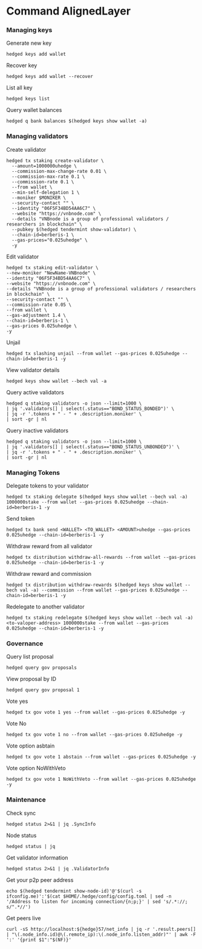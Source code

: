 # Command AlignedLayer

### Managing keys
Generate new key
```
hedged keys add wallet
```
Recover key
```
hedged keys add wallet --recover
```
List all key
```
hedged keys list
```
Query wallet balances
```
hedged q bank balances $(hedged keys show wallet -a)
```

### Managing validators
Create validator
```
hedged tx staking create-validator \
  --amount=1000000uhedge \
  --commission-max-change-rate 0.01 \
  --commission-max-rate 0.1 \
  --commission-rate 0.1 \
  --from wallet \
  --min-self-delegation 1 \
  --moniker $MONIKER \
  --security-contact "" \
  --identity "06F5F34BD54AA6C7" \
  --website "https://vnbnode.com" \
  --details "VNBnode is a group of professional validators / researchers in blockchain" \
  --pubkey $(hedged tendermint show-validator) \
  --chain-id=berberis-1 \
  --gas-prices="0.025uhedge" \
  -y
```
Edit validator
```
hedged tx staking edit-validator \
--new-moniker "NewName-VNBnode" \
--identity "06F5F34BD54AA6C7" \
--website "https://vnbnode.com" \
--details "VNBnode is a group of professional validators / researchers in blockchain" \
--security-contact "" \
--commission-rate 0.05 \
--from wallet \
--gas-adjustment 1.4 \
--chain-id=berberis-1 \
--gas-prices 0.025uhedge \
-y
```
Unjail
```
hedged tx slashing unjail --from wallet --gas-prices 0.025uhedge --chain-id=berberis-1 -y
```
View validator details
```
hedged keys show wallet --bech val -a
```
Query active validators
```
hedged q staking validators -o json --limit=1000 \
| jq '.validators[] | select(.status=="BOND_STATUS_BONDED")' \
| jq -r '.tokens + " - " + .description.moniker' \
| sort -gr | nl
```
Query inactive validators
```
hedged q staking validators -o json --limit=1000 \
| jq '.validators[] | select(.status=="BOND_STATUS_UNBONDED")' \
| jq -r '.tokens + " - " + .description.moniker' \
| sort -gr | nl
```

### Managing Tokens
Delegate tokens to your validator
```
hedged tx staking delegate $(hedged keys show wallet --bech val -a) 1000000stake --from wallet --gas-prices 0.025uhedge --chain-id=berberis-1 -y
```
Send token
```
hedged tx bank send <WALLET> <TO_WALLET> <AMOUNT>uhedge --gas-prices 0.025uhedge --chain-id=berberis-1 -y
```
Withdraw reward from all validator
```
hedged tx distribution withdraw-all-rewards --from wallet --gas-prices 0.025uhedge --chain-id=berberis-1 -y
```
Withdraw reward and commission
```
hedged tx distribution withdraw-rewards $(hedged keys show wallet --bech val -a) --commission --from wallet --gas-prices 0.025uhedge --chain-id=berberis-1 -y
```
Redelegate to another validator
```
hedged tx staking redelegate $(hedged keys show wallet --bech val -a) <to-valoper-address> 1000000stake --from wallet --gas-prices 0.025uhedge --chain-id=berberis-1 -y
```

### Governance
Query list proposal
```
hedged query gov proposals
```
View proposal by ID
```
hedged query gov proposal 1
```
Vote yes
```
hedged tx gov vote 1 yes --from wallet --gas-prices 0.025uhedge -y
```
Vote No
```
hedged tx gov vote 1 no --from wallet --gas-prices 0.025uhedge -y
```
Vote option asbtain
```
hedged tx gov vote 1 abstain --from wallet --gas-prices 0.025uhedge -y
```
Vote option NoWithVeto
```
hedged tx gov vote 1 NoWithVeto --from wallet --gas-prices 0.025uhedge -y
```

### Maintenance
Check sync
```
hedged status 2>&1 | jq .SyncInfo
```
Node status
```
hedged status | jq
```
Get validator information
```
hedged status 2>&1 | jq .ValidatorInfo
```
Get your p2p peer address
```
echo $(hedged tendermint show-node-id)'@'$(curl -s ifconfig.me)':'$(cat $HOME/.hedge/config/config.toml | sed -n '/Address to listen for incoming connection/{n;p;}' | sed 's/.*://; s/".*//')
```
Get peers live
```
curl -sS http://localhost:${hedge}57/net_info | jq -r '.result.peers[] | "\(.node_info.id)@\(.remote_ip):\(.node_info.listen_addr)"' | awk -F ':' '{print $1":"$(NF)}'
```
